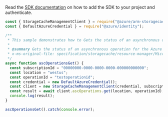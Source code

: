 Read the [SDK documentation](https://github.com/Azure/azure-sdk-for-js/blob/%40azure%2Farm-storagecache_5.1.0/sdk/storagecache/arm-storagecache/README.md) on how to add the SDK to your project and authenticate.

```javascript
const { StorageCacheManagementClient } = require("@azure/arm-storagecache");
const { DefaultAzureCredential } = require("@azure/identity");

/**
 * This sample demonstrates how to Gets the status of an asynchronous operation for the Azure HPC Cache
 *
 * @summary Gets the status of an asynchronous operation for the Azure HPC Cache
 * x-ms-original-file: specification/storagecache/resource-manager/Microsoft.StorageCache/stable/2022-01-01/examples/AscOperations_Get.json
 */
async function ascOperationsGet() {
  const subscriptionId = "00000000-0000-0000-0000-000000000000";
  const location = "westus";
  const operationId = "testoperationid";
  const credential = new DefaultAzureCredential();
  const client = new StorageCacheManagementClient(credential, subscriptionId);
  const result = await client.ascOperations.get(location, operationId);
  console.log(result);
}

ascOperationsGet().catch(console.error);
```

